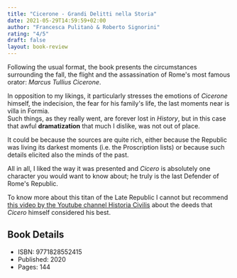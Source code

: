 ```yaml
---
title: "Cicerone - Grandi Delitti nella Storia"
date: 2021-05-29T14:59:59+02:00
author: "Francesca Pulitanò & Roberto Signorini"
rating: "4/5"
draft: false
layout: book-review
---
```


Following the usual format, the book presents the circumstances surrounding the
fall, the flight and the assassination of Rome's most famous orator: *Marcus
Tullius Cicerone*.

In opposition to my likings, it particularly stresses the emotions of
*Cicerone* himself, the indecision, the fear for his family's life, the last
moments near is villa in Formia.  
Such things, as they really went, are forever lost in *History*, but in this
case that awful **dramatization** that much I dislike, was not out of place.

It could be because the sources are quite rich, either because the Republic was
living its darkest moments (i.e. the Proscription lists) or because such
details elicited also the minds of the past.

All in all, I liked the way it was presented and *Cicero* is absolutely one
character you would want to know about; he truly is the last Defender of Rome's
Republic.

To know more about this titan of the Late Republic I cannot but recommend [this
video by the Youtube channel Historia
Civilis](https://www.youtube.com/watch?v=MkZx0q_3rYI) about the deeds that
*Cicero* himself considered his best.

## Book Details
- ISBN: 9771828552415
- Published: 2020
- Pages: 144
